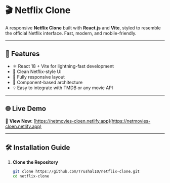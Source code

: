 # 🎬 Netflix Clone

A responsive **Netflix Clone** built with **React.js** and **Vite**, styled to resemble the official Netflix interface. Fast, modern, and mobile-friendly.

---

## 🚀 Features

- ⚛️ React 18 + Vite for lightning-fast development  
- 🎨 Clean Netflix-style UI  
- 📱 Fully responsive layout  
- 🧩 Component-based architecture  
- 💡 Easy to integrate with TMDB or any movie API  

---

## 🌐 Live Demo

🔗 **View Now**: [https://netmovies-cloen.netlify.app](https://netmovies-cloen.netlify.app)

---

## 🛠️ Installation Guide

1. **Clone the Repository**
   ```bash
   git clone https://github.com/Trushal10/netflix-clone.git
   cd netflix-clone
